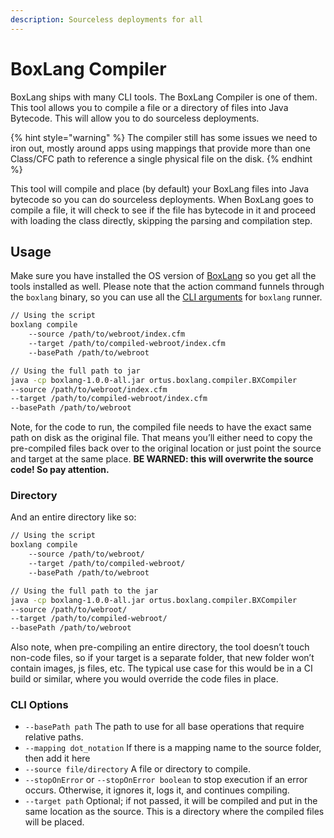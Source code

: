 ```yaml
---
description: Sourceless deployments for all
---
```


# BoxLang Compiler

BoxLang ships with many CLI tools.  The BoxLang Compiler is one of them.  This tool allows you to compile a file or a directory of files into Java Bytecode.  This will allow you to do sourceless deployments.

{% hint style="warning" %}
&#x20;The compiler still has some issues we need to iron out, mostly around apps using mappings that provide more than one Class/CFC path to reference a single physical file on the disk.
{% endhint %}

This tool will compile and place (by default) your BoxLang files into Java bytecode so you can do sourceless deployments.  When BoxLang goes to compile a file, it will check to see if the file has bytecode in it and proceed with loading the class directly, skipping the parsing and compilation step.

## Usage

Make sure you have installed the OS version of [BoxLang](../installation/) so you get all the tools installed as well.  Please note that the action command funnels through the `boxlang` binary, so you can use all the [CLI arguments](../running-boxlang/#other-command-line-args-10) for `boxlang` runner.

```bash
// Using the script
boxlang compile
    --source /path/to/webroot/index.cfm 
    --target /path/to/compiled-webroot/index.cfm 
    --basePath /path/to/webroot

// Using the full path to jar
java -cp boxlang-1.0.0-all.jar ortus.boxlang.compiler.BXCompiler 
--source /path/to/webroot/index.cfm 
--target /path/to/compiled-webroot/index.cfm 
--basePath /path/to/webroot
```

Note, for the code to run, the compiled file needs to have the exact same path on disk as the original file. That means you’ll either need to copy the pre-compiled files back over to the original location or just point the source and target at the same place. **BE WARNED: this will overwrite the source code! So pay attention.**

### **Directory**

And an entire directory like so:

```bash
// Using the script
boxlang compile
    --source /path/to/webroot/ 
    --target /path/to/compiled-webroot/ 
    --basePath /path/to/webroot

// Using the full path to the jar
java -cp boxlang-1.0.0-all.jar ortus.boxlang.compiler.BXCompiler 
--source /path/to/webroot/ 
--target /path/to/compiled-webroot/ 
--basePath /path/to/webroot
```

Also note, when pre-compiling an entire directory, the tool doesn’t touch non-code files, so if your target is a separate folder, that new folder won’t contain images, js files, etc. The typical use case for this would be in a CI build or similar, where you would override the code files in place.

### CLI Options

* `--basePath path`  The path to use for all base operations that require relative paths.
* `--mapping dot_notation` If there is a mapping name to the source folder, then add it here
* `--source file/directory`  A file or directory to compile.
* `--stopOnError`  or `--stopOnError boolean` to stop execution if an error occurs. Otherwise, it ignores it, logs it, and continues compiling.
* `--target path` Optional; if not passed, it will be compiled and put in the same location as the source.  This is a directory where the compiled files will be placed.
